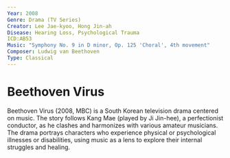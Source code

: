 ```yaml
---
Year: 2008
Genre: Drama (TV Series)
Creator: Lee Jae-kyoo, Hong Jin-ah
Disease: Hearing Loss, Psychological Trauma
ICD:AB53
Music: "Symphony No. 9 in D minor, Op. 125 'Choral', 4th movement"
Composer: Ludwig van Beethoven
Type: Classical
---
```

# Beethoven Virus


Beethoven Virus (2008, MBC) is a South Korean television drama centered on music. The story follows Kang Mae (played by Ji Jin-hee), a perfectionist conductor, as he clashes and harmonizes with various amateur musicians. The drama portrays characters who experience physical or psychological illnesses or disabilities, using music as a lens to explore their internal struggles and healing.
